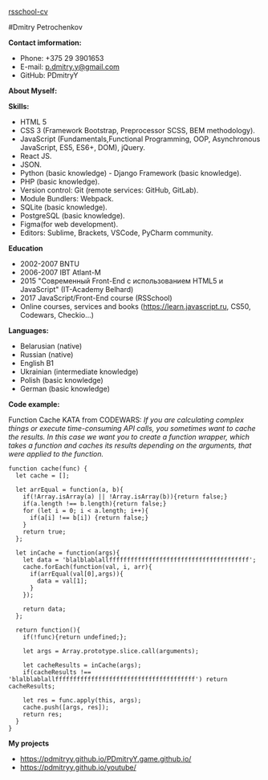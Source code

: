 [rsschool-cv](https://PDmitryY.github.io/rsschool-cv/)

#Dmitry Petrochenkov


**Contact imformation:**
- Phone: +375 29 3901653
- E-mail: p.dmitry.y@gmail.com
- GitHub: PDmitryY

**About Myself:**




**Skills:**
- HTML 5
- CSS 3 (Framework Bootstrap, Preprocessor SCSS, BEM methodology).
- JavaScript (Fundamentals,Functional Programming, OOP, Asynchronous JavaScript, ES5, ES6+, DOM), jQuery.
- React JS.
- JSON.
- Python (basic knowledge) - Django Framework (basic knowledge).
- PHP (basic knowledge).
- Version control: Git (remote services: GitHub, GitLab).
- Module Bundlers: Webpack.
- SQLite (basic knowledge).
- PostgreSQL (basic knowledge).
- Figma(for web development).
- Editors: Sublime, Brackets, VSCode, PyCharm community.


**Education**
- 2002-2007 BNTU
- 2006-2007 IBT Atlant-M
- 2015 "Современный Front-End с использованием HTML5 и JavaScript" (IT-Academy Belhard)
- 2017 JavaScript/Front-End course (RSSchool)
- Online courses, services and books (https://learn.javascript.ru, CS50, Codewars, Checkio...)

**Languages:**
- Belarusian (native)
- Russian (native)
- English B1
- Ukrainian (intermediate knowledge)
- Polish (basic knowledge)
- German (basic knowledge)

**Code example:**

Function Cache KATA from CODEWARS: *If you are calculating complex things or execute time-consuming API calls, you sometimes want to cache the results. In this case we want you to create a function wrapper, which takes a function and caches its results depending on the arguments, that were applied to the function.*

```
function cache(func) {
  let cache = [];
  
  let arrEqual = function(a, b){
    if(!Array.isArray(a) || !Array.isArray(b)){return false;}
    if(a.length !== b.length){return false;}
    for (let i = 0; i < a.length; i++){
      if(a[i] !== b[i]) {return false;}
    }
    return true;
  };
  
  let inCache = function(args){
    let data = 'blalblablallfffffffffffffffffffffffffffffffffffffff';
    cache.forEach(function(val, i, arr){
      if(arrEqual(val[0],args)){
        data = val[1];
      }
    });

    return data;
  };
  
  return function(){
    if(!func){return undefined;};
    
    let args = Array.prototype.slice.call(arguments);
    
    let cacheResults = inCache(args);
    if(cacheResults !== 'blalblablallfffffffffffffffffffffffffffffffffffffff') return cacheResults;
    
    let res = func.apply(this, args);
    cache.push([args, res]);
    return res;
  }
}

```

**My projects** 

- https://pdmitryy.github.io/PDmitryY.game.github.io/
- https://pdmitryy.github.io/youtube/